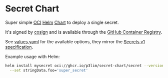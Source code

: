 # Secret Chart

Super simple [OCI](https://helm.sh/blog/storing-charts-in-oci) [Helm](https://helm.sh/) [Chart](https://helm.sh/docs/topics/charts/) to deploy a single secret.

It's signed by [cosign](https://github.com/sigstore/cosign?tab=readme-ov-file#readme) and is available through the [GitHub Container Registry](https://github.com/p3lim/secret-chart/pkgs/container/secret-chart%2Fsecret).

See [values.yaml](https://github.com/p3lim/secret-chart/blob/master/chart/secret/values.yaml) for the available options, they mirror the [Secrets v1 specification](https://kubernetes.io/docs/reference/generated/kubernetes-api/v1.33/#secret-v1-core).

Example usage with Helm:

```bash
helm install mysecret oci://ghcr.io/p3lim/secret-chart/secret --version 1.0.0 \
  --set stringData.foo='super_secret'
```
